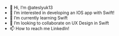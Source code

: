 - 👋 Hi, I’m @ateslyuk13
- 👀 I’m interested in developing an IOS app with Swift!
- 🌱 I’m currently learning Swift
- 💞️ I’m looking to collaborate on UX Design in Swift
- 📫 How to reach me LinkedIn!

<!---
ateslyuk13/ateslyuk13 is a ✨ special ✨ repository because its `README.md` (this file) appears on your GitHub profile.
You can click the Preview link to take a look at your changes.
--->
